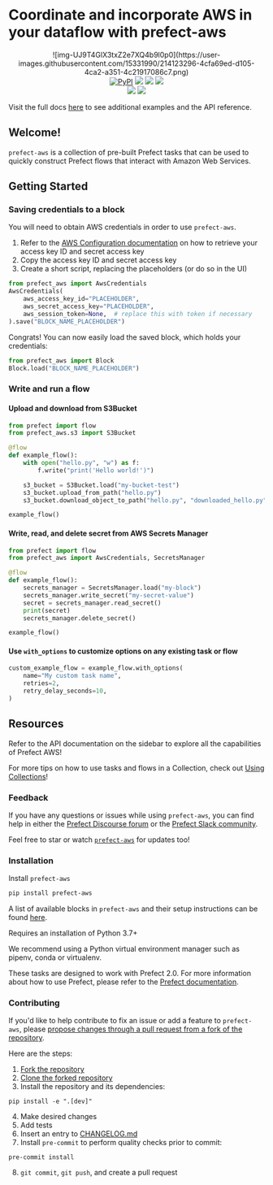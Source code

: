 # Coordinate and incorporate AWS in your dataflow with prefect-aws

<p align="center">
    ![img-UJ9T4GlX3txZ2e7XQ4b9l0p0](https://user-images.githubusercontent.com/15331990/214123296-4cfa69ed-d105-4ca2-a351-4c21917086c7.png)
    <br>
    <a href="https://pypi.python.org/pypi/prefect-aws/" alt="PyPI version">
        <img alt="PyPI" src="https://img.shields.io/pypi/v/prefect-aws?color=0052FF&labelColor=090422"></a>
    <a href="https://github.com/prefecthq/prefect-aws/" alt="Stars">
        <img src="https://img.shields.io/github/stars/prefecthq/prefect-aws?color=0052FF&labelColor=090422" /></a>
    <a href="https://pepy.tech/badge/prefect-aws/" alt="Downloads">
        <img src="https://img.shields.io/pypi/dm/prefect-aws?color=0052FF&labelColor=090422" /></a>
    <a href="https://github.com/prefecthq/prefect-aws/pulse" alt="Activity">
        <img src="https://img.shields.io/github/commit-activity/m/prefecthq/prefect-aws?color=0052FF&labelColor=090422" /></a>
    <br>
    <a href="https://prefect-community.slack.com" alt="Slack">
        <img src="https://img.shields.io/badge/slack-join_community-red.svg?color=0052FF&labelColor=090422&logo=slack" /></a>
    <a href="https://discourse.prefect.io/" alt="Discourse">
        <img src="https://img.shields.io/badge/discourse-browse_forum-red.svg?color=0052FF&labelColor=090422&logo=discourse" /></a>
</p>

Visit the full docs [here](https://PrefectHQ.github.io/prefect-aws) to see additional examples and the API reference.

## Welcome!

`prefect-aws` is a collection of pre-built Prefect tasks that can be used to quickly construct Prefect flows that interact with Amazon Web Services.

## Getting Started

### Saving credentials to a block

You will need to obtain AWS credentials in order to use `prefect-aws`.

1. Refer to the [AWS Configuration documentation](https://docs.aws.amazon.com/cli/latest/userguide/cli-configure-quickstart.html#cli-configure-quickstart-creds) on how to retrieve your access key ID and secret access key
2. Copy the access key ID and secret access key
3. Create a short script, replacing the placeholders (or do so in the UI)

```python
from prefect_aws import AwsCredentials
AwsCredentials(
    aws_access_key_id="PLACEHOLDER",
    aws_secret_access_key="PLACEHOLDER",
    aws_session_token=None,  # replace this with token if necessary
).save("BLOCK_NAME_PLACEHOLDER")
```

Congrats! You can now easily load the saved block, which holds your credentials:
 
```python
from prefect_aws import Block
Block.load("BLOCK_NAME_PLACEHOLDER")
```

### Write and run a flow

#### Upload and download from S3Bucket
```python
from prefect import flow
from prefect_aws.s3 import S3Bucket

@flow
def example_flow():
    with open("hello.py", "w") as f:
        f.write("print('Hello world!')")

    s3_bucket = S3Bucket.load("my-bucket-test")
    s3_bucket.upload_from_path("hello.py")
    s3_bucket.download_object_to_path("hello.py", "downloaded_hello.py")

example_flow()
```

#### Write, read, and delete secret from AWS Secrets Manager
```python
from prefect import flow
from prefect_aws import AwsCredentials, SecretsManager

@flow
def example_flow():
    secrets_manager = SecretsManager.load("my-block")
    secrets_manager.write_secret("my-secret-value")
    secret = secrets_manager.read_secret()
    print(secret)
    secrets_manager.delete_secret()

example_flow()
```

#### Use `with_options` to customize options on any existing task or flow

```python
custom_example_flow = example_flow.with_options(
    name="My custom task name",
    retries=2,
    retry_delay_seconds=10,
) 
```

## Resources

Refer to the API documentation on the sidebar to explore all the capabilities of Prefect AWS!

For more tips on how to use tasks and flows in a Collection, check out [Using Collections](https://orion-docs.prefect.io/collections/usage/)!

### Feedback

If you have any questions or issues while using `prefect-aws`, you can find help in either the [Prefect Discourse forum](https://discourse.prefect.io/) or the [Prefect Slack community](https://prefect.io/slack).
 
Feel free to star or watch [`prefect-aws`](https://github.com/PrefectHQ/prefect-aws) for updates too!

### Installation

Install `prefect-aws`

```bash
pip install prefect-aws
```

A list of available blocks in `prefect-aws` and their setup instructions can be found [here](https://PrefectHQ.github.io/prefect-aws/#blocks-catalog).

Requires an installation of Python 3.7+

We recommend using a Python virtual environment manager such as pipenv, conda or virtualenv.

These tasks are designed to work with Prefect 2.0. For more information about how to use Prefect, please refer to the [Prefect documentation](https://orion-docs.prefect.io/).

### Contributing

If you'd like to help contribute to fix an issue or add a feature to `prefect-aws`, please [propose changes through a pull request from a fork of the repository](https://docs.github.com/en/pull-requests/collaborating-with-pull-requests/proposing-changes-to-your-work-with-pull-requests/creating-a-pull-request-from-a-fork).

Here are the steps:

1. [Fork the repository](https://docs.github.com/en/get-started/quickstart/fork-a-repo#forking-a-repository)
2. [Clone the forked repository](https://docs.github.com/en/get-started/quickstart/fork-a-repo#cloning-your-forked-repository)
3. Install the repository and its dependencies:
```
pip install -e ".[dev]"
```
4. Make desired changes
5. Add tests
6. Insert an entry to [CHANGELOG.md](https://github.com/PrefectHQ/prefect-aws/blob/main/CHANGELOG.md)
7. Install `pre-commit` to perform quality checks prior to commit:
```
pre-commit install
```
8. `git commit`, `git push`, and create a pull request
